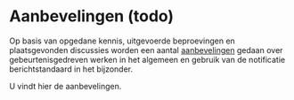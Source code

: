 # Aanbevelingen (todo)

Op basis van opgedane kennis, uitgevoerde beproevingen en plaatsgevonden discussies worden een aantal [aanbevelingen](.) gedaan over gebeurtenisgedreven werken in het algemeen en gebruik van de notificatie berichtstandaard in het bijzonder. 

U vindt hier de aanbevelingen. 